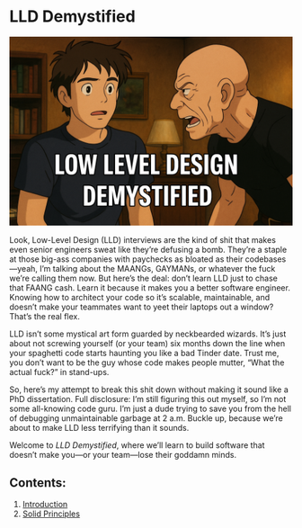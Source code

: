 # LLD Demystified

![Alt text](assets/images/lld_demystified.png)

Look, Low-Level Design (LLD) interviews are the kind of shit that makes even senior engineers sweat like they’re defusing a bomb. They’re a staple at those big-ass companies with paychecks as bloated as their codebases—yeah, I’m talking about the MAANGs, GAYMANs, or whatever the fuck we’re calling them now. But here’s the deal: don’t learn LLD just to chase that FAANG cash. Learn it because it makes you a better software engineer. Knowing how to architect your code so it’s scalable, maintainable, and doesn’t make your teammates want to yeet their laptops out a window? That’s the real flex.

LLD isn’t some mystical art form guarded by neckbearded wizards. It’s just about not screwing yourself (or your team) six months down the line when your spaghetti code starts haunting you like a bad Tinder date. Trust me, you don’t want to be the guy whose code makes people mutter, “What the actual fuck?” in stand-ups.

So, here’s my attempt to break this shit down without making it sound like a PhD dissertation. Full disclosure: I’m still figuring this out myself, so I’m not some all-knowing code guru. I’m just a dude trying to save you from the hell of debugging unmaintainable garbage at 2 a.m. Buckle up, because we’re about to make LLD less terrifying than it sounds.

Welcome to *LLD Demystified*, where we’ll learn to build software that doesn’t make you—or your team—lose their goddamn minds.

## Contents:
1. [Introduction](introduction.md)
2. [Solid Principles](solid_principles.md)
